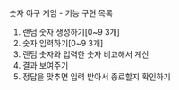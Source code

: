 숫자 야구 게임 - 기능 구현 목록

1. 랜덤 숫자 생성하기[0~9 3개]
2. 숫자 입력하기[0~9 3개]
3. 랜덤 숫자와 입력한 숫자 비교해서 계산
4. 결과 보여주기
5. 정답을 맞추면 입력 받아서 종료할지 확인하기
